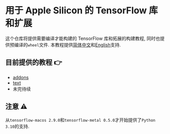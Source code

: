 # 用于 Apple Silicon 的 TensorFlow 库和扩展

这个仓库将提供需要编译才能构建的 TensorFlow 库和拓展的构建教程, 同时也提供预编译的`wheel`文件. 本教程提供[简体中文](https://github.com/sun1638650145/Libraries-and-Extensions-for-TensorFlow-for-Apple-Silicon/blob/main/README-zh.md)和[English](https://github.com/sun1638650145/Libraries-and-Extensions-for-TensorFlow-for-Apple-Silicon/blob/main/README.md)支持.

## 目前提供的教程 👉

* [addons](https://github.com/tensorflow/addons)
* [text](https://github.com/tensorflow/text)
* 未完待续

## 注意 ⚠️

从`tensorflow-macos 2.9.0`和`tensorflow-metal 0.5.0`才开始提供了`Python 3.10`的支持.		
